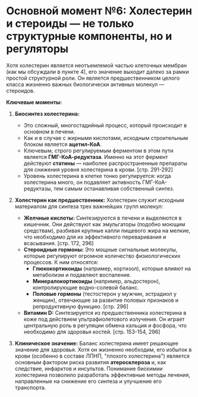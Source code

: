 # Основной момент №6: Холестерин и стероиды — не только структурные компоненты, но и регуляторы

Хотя холестерин является неотъемлемой частью клеточных мембран (как мы обсуждали в пункте 4), его значение выходит далеко за рамки простой структурной роли. Он является предшественником целого класса жизненно важных биологически активных молекул — стероидов.

**Ключевые моменты:**

1.  **Биосинтез холестерина:**
    *   Это сложный, многостадийный процесс, который происходит в основном в печени.
    *   Как и в случае с жирными кислотами, исходным строительным блоком является **ацетил-КоА**.
    *   Ключевым, строго регулируемым ферментом в этом пути является **ГМГ-КоА-редуктаза**. Именно на этот фермент действуют **статины** — наиболее распространенные препараты для снижения уровня холестерина в крови. [стр. 291-292]
    *   Уровень холестерина в клетке тонко регулируется: когда холестерина много, он подавляет активность ГМГ-КоА-редуктазы, тем самым останавливая собственный синтез.

2.  **Холестерин как предшественник:**
    Холестерин служит исходным материалом для синтеза трех важнейших групп молекул:
    *   **Желчные кислоты:** Синтезируются в печени и выделяются в кишечник. Они действуют как эмульгаторы (подобно моющим средствам), разбивая крупные капли пищевого жира на мелкие, что необходимо для их эффективного переваривания и всасывания. [стр. 172, 296]
    *   **Стероидные гормоны:** Это мощные сигнальные молекулы, которые регулируют огромное количество физиологических процессов. К ним относятся:
        *   **Глюкокортикоиды** (например, кортизол), которые влияют на метаболизм и подавляют воспаление.
        *   **Минералокортикоиды** (например, альдостерон), контролирующие водно-солевой баланс.
        *   **Половые гормоны** (тестостерон у мужчин, эстрадиол у женщин), отвечающие за развитие половых признаков и репродуктивную функцию. [стр. 296]
    *   **Витамин D:** Синтезируется из предшественника холестерина в коже под действием ультрафиолетового излучения. Он играет центральную роль в регуляции обмена кальция и фосфора, что необходимо для здоровья костей. [стр. 153-154, 296]

3.  **Клиническое значение:**
    Баланс холестерина имеет решающее значение для здоровья. Хотя он жизненно необходим, его избыток в крови (особенно в составе ЛПНП, "плохого холестерина") является основным фактором риска развития **атеросклероза** и, как следствие, инфарктов и инсультов. Понимание биохимии холестерина позволило разработать эффективные методы лечения, направленные на снижение его синтеза и улучшение его транспорта.
